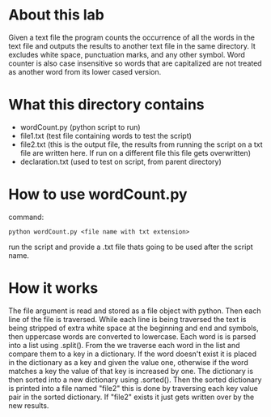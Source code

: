 # About this lab

Given a text file the program counts the occurrence of all the words in the text file and outputs the results to another text file in the same directory. It excludes white space, punctuation marks, and any other symbol. Word counter is also case insensitive so words that are capitalized are not treated as another word from its lower cased version.

# What this directory contains
* wordCount.py (python script to run)
* file1.txt (test file containing words to test the script)
* file2.txt (this is the output file, the results from running the script on a txt file are written here. If run on a different file this file gets overwritten)
* declaration.txt (used to test on script, from parent directory)

# How to use wordCount.py
command:
```
python wordCount.py <file name with txt extension>
```
run the script and provide a .txt file thats going to be used after the script name.

# How it works
The file argument is read and stored as a file object with python. Then each line of the file is traversed. While each line is being traversed the text is being stripped of extra white space at the beginning and end and symbols, then uppercase words are converted to lowercase. Each word is
is parsed into a list using .split(). From the we traverse each word in the list and compare them to a key in a dictionary. If the word doesn't exist it is placed in the dictionary as a key and given the value one, otherwise if the word matches a key the value of that key is increased by one. The dictionary is then sorted into a new dictionary using .sorted(). Then the sorted dictionary is printed into a file named "file2" this is done by traversing each key value pair in the sorted dictionary. If "file2" exists it just gets written over by the new results.
